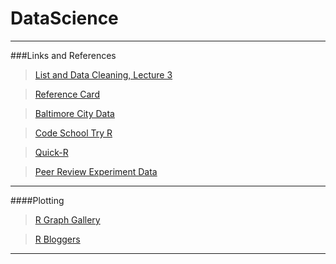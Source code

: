 # DataScience
***
###Links and References

>[List and Data Cleaning, Lecture 3](http://www.biostat.jhsph.edu/~ajaffe/lec_winterR/Lecture%203.pdf "www.biostat.jhsph.edu Lecture 203")

>[Reference Card](http://cran.r-project.org/doc/contrib/Short-refcard.pdf "cran.r-project.org")

>[Baltimore City Data](https://data.baltimorecity.gov/Transportation/Baltimore-Fixed-Speed-Cameras/dz54-2aru)

>[Code School Try R](http://www.codeschool.com/courses/try-r)

>[Quick-R](http://statmethods.net/)

>[Peer Review Experiment Data](http://www.plosone.org/article/info:doi/10.1371/journal.pone.0026895)

***

####Plotting

>[R Graph Gallery](http://rgraphgallery.blogspot.com)

>[R Bloggers](http://www.r-bloggers.com)

***